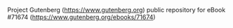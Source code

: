 Project Gutenberg (https://www.gutenberg.org) public repository
for eBook #71674 (https://www.gutenberg.org/ebooks/71674)
